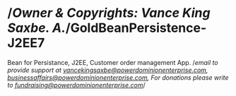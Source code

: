/*Owner & Copyrights: Vance King Saxbe. A.*/GoldBeanPersistence-J2EE7
=========================

Bean for Persistance, J2EE, Customer order management App.
/*email to provide support at vancekingsaxbe@powerdominionenterprise.com, businessaffairs@powerdominionenterprise.com, For donations please write to fundraising@powerdominionenterprise.com*/